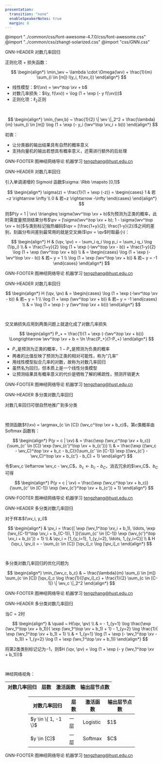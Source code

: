 ```yaml
---
presentation:
  transition: "none"
  enableSpeakerNotes: true
  margin: 0
---
```


@import "../common/css/font-awesome-4.7.0/css/font-awesome.css"
@import "../common/css/zhangt-solarized.css"
@import "css/GNN.css"

<!-- slide data-notes="" -->

GNN-HEADER 对数几率回归

正则化项 + 损失函数：

$$
\begin{align*}
    \min_\wv ~ \lambda \cdot \Omega(\wv) + \frac{1}{m} \sum_{i \in [m]} l(y_i, f(\xv_i))
\end{align*}
$$

- 线性模型：$f(\xv) = \wv^\top \xv + b$
- 对数几率损失：$l(y, f(\xv)) = \log (1 + \exp (- y f(\xv)))$
- 正则化项：$\ell_2$正则

</br>

$$
\begin{align*}
    \min_{\wv,b} ~ \frac{1}{2} \| \wv \|_2^2 + \frac{\lambda}{m} \sum_{i \in [m]} \log (1 + \exp (- y_i (\wv^\top \xv_i + b)))
\end{align*}
$$

初衷：

- 让分类器的输出结果具有自然的<span class="blue">概率</span>意义
- 支持向量机的输出若想具有概率意义，还需进行额外的后处理

GNN-FOOTER 图神经网络导论 机器学习 tengzhang@hust.edu.cn

<!-- slide vertical=true data-notes="" -->

GNN-HEADER 对数几率回归

引入单调递增的 Sigmoid 函数$\sigma: \Rbb \mapsto [0,1]$

$$
\begin{align*}
    \sigma(z) = \frac{1}{1 + \exp (-z)} = \begin{cases}
        1 & 若~z \rightarrow \infty \\
        0 & 若~z \rightarrow -\infty
    \end{cases}
\end{align*}
$$

则$P(y = 1 | \xv) \triangleq \sigma(\wv^\top \xv + b)$为预测为正类的概率，此时需度量预测结果分布$\pv = [\sigma(\wv^\top \xv + b); 1 - \sigma(\wv^\top \xv + b)]$与类别标记独热编码$\qv = [\frac{1+y}{2}; \frac{1-y}{2}]$之间的差别，刻画分布间差别最常用的就是<span class="blue">交叉熵</span>($\pv = \qv$时取最小)：

$$
\begin{align*}
    H & (\qv, \pv) = - \sum_i q_i \log p_i = \sum_i q_i \log (1/p_i) \\
    & = \frac{1+y}{2} \log (1 + \exp (-\wv^\top \xv - b)) + \frac{1-y}{2} \log (1 + \exp (\wv^\top \xv + b)) \\
    & = \begin{cases}
        \log (1 + \exp (-\wv^\top \xv - b)) & 若~ y = 1 \\
        \log (1 + \exp (\wv^\top \xv + b)) & 若~ y = -1
    \end{cases}
\end{align*}
$$

GNN-FOOTER 图神经网络导论 机器学习 tengzhang@hust.edu.cn

<!-- slide vertical=true data-notes="" -->

GNN-HEADER 对数几率回归

$$
\begin{align*}
    H (\qv, \pv) & = \begin{cases}
        \log (1 + \exp (-\wv^\top \xv - b)) & 若~ y = 1 \\
        \log (1 + \exp (\wv^\top \xv + b)) & 若~ y = -1
    \end{cases} \\
    & = \log (1 + \exp (- y (\wv^\top \xv + b)))
\end{align*}
$$

</br>

交叉熵损失应用到两类问题上就退化成了对数几率损失

$$
\begin{align*}
    P_+ = \frac{1}{1 + \exp (-(\wv^\top \xv + b))} \Longrightarrow \wv^\top \xv + b = \ln \frac{P_+}{1-P_+}
\end{align*}
$$

- $P_+$是预测为正类的概率，$1-P_+$是预测为负类的概率
- 两者的比值反映了预测为正类的相对可能性，称为“<span class="blue">几率</span>”
- 用线性模型拟合几率的对数，故称为对数几率回归
- 虽然名为回归，但本质上是一个线性分类模型
- 让预测结果具有概率意义的代价是牺牲了解的稀疏性，预测开销更大

GNN-FOOTER 图神经网络导论 机器学习 tengzhang@hust.edu.cn

<!-- slide data-notes="" -->

GNN-HEADER 多分类对数几率回归

对数几率回归可很自然地推广到多分类

</br>

预测函数$f(\xv) = \argmax_{c \in [C]} (\wv_c^\top \xv + b_c)$，第$c$类概率由 Softmax 函数有：

$$
\begin{align*}
    P(y = c | \xv) & = \frac{\exp (\wv_c^\top \xv + b_c)}{\sum_{c' \in [C]} \exp (\wv_{c'}^\top \xv + b_{c'})} \\
    & = \frac{\exp ((\wv_c - \wv_C)^\top \xv + b_c - b_C)}{\sum_{c' \in [C-1]} \exp ((\wv_{c'} - \wv_C)^\top \xv + b_{c'} - b_C) + 1}
\end{align*}
$$

令$\wv_c \leftarrow \wv_c - \wv_C$，$b_c \leftarrow b_c - b_C$，消去冗余的$\wv_C$、$b_C$可得

$$
\begin{align*}
    P(y = c | \xv) = \frac{\exp (\wv_c^\top \xv + b_c)}{\sum_{c' \in [C-1]} \exp (\wv_{c'}^\top \xv + b_{c'}) + 1}
\end{align*}
$$

GNN-FOOTER 图神经网络导论 机器学习 tengzhang@hust.edu.cn

<!-- slide vertical=true data-notes="" -->

GNN-HEADER 多分类对数几率回归

对于样本$(\xv_i, y_i)$

$$
\begin{align*}
    & \pv_i = \frac{[ \exp (\wv_1^\top \xv_i + b_1), \ldots, \exp (\wv_{C-1}^\top \xv_i + b_{C-1}), 1 ]}{\sum_{c' \in [C-1]} \exp (\wv_{c'}^\top \xv_i + b_{c'}) + 1} \\
    & \qv_i = [1_{y_i=1}, 1_{y_i=2}, \ldots, 1_{y_i=C}] \\
    & H (\qv_i, \pv_i) = - \sum_{c \in [C]} [\qv_i]_c \log [\pv_i]_c
\end{align*}
$$

</br>

多分类对数几率回归的优化问题为

$$
\begin{align*}
    \min_{\wv_c, b_c} & ~ \frac{\lambda}{m} \sum_{i \in [m]} \sum_{c \in [C]} [\qv_i]_c \log \frac{1}{[\pv_i]_c} + \frac{1}{2} \sum_{c \in [C-1]} \| \wv_c \|_2^2
\end{align*}
$$

GNN-FOOTER 图神经网络导论 机器学习 tengzhang@hust.edu.cn

<!-- slide vertical=true data-notes="" -->

GNN-HEADER 多分类对数几率回归

当$C = 2$时

$$
\begin{align*}
    & \quad ~ H(\qv, \pv) \\
    & = - 1_{y=1} \log \frac{\exp (\wv_1^\top \xv + b_1)}{ \exp (\wv_1^\top \xv + b_1) + 1} - 1_{y=2} \log \frac{1}{ \exp (\wv_1^\top \xv + b_1) + 1} \\
    & = 1_{y=1} \log (1 + \exp (- \wv_1^\top \xv - b_1)) + 1_{y=2} \log (1 + \exp (\wv_1^\top \xv + b_1))
\end{align*}
$$

将第$2$类类别标记记为$-1$，则$H (\qv, \pv) = \log (1 + \exp (- y (\wv_1^\top \xv + b_1)))$

</br>

神经网络视角：

|对数几率回归|层数|激活函数|输出层节点数|
|:--:|:--:|:--:|:--:|


<table class="lr" style="width:70%;margin-left:15%">
    <thead>
        <tr>
            <th>对数几率回归</th>
            <th>层数</th>
            <th>激活函数</th>
            <th>输出层节点数</th>
        </tr>
    </thead>
    <tbody>
        <tr>
            <td>$y \in \{ 1, -1 \}$</td>
            <td>一层</td>
            <td>Logistic</td>
            <td>$1$</td>
        </tr>
        <tr>
            <td>$y \in [C]$</td>
            <td>一层</td>
            <td>Softmax</td>
            <td>$C$</td>
        </tr>
    </tbody>
</table>

GNN-FOOTER 图神经网络导论 机器学习 tengzhang@hust.edu.cn
